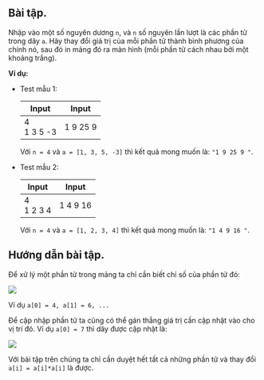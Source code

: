 ## Bài tập.

Nhập vào một số nguyên dương `n`, và `n` số nguyên lần lượt là các phần tử trong dãy `a`.
Hãy thay đổi giá trị của mỗi phần tử thành bình phương của chính nó, sau đó in mảng đó ra màn hình (mỗi phần tử cách nhau bởi một khoảng trắng).

**Ví dụ:**

* Test mẫu 1:

  | **Input** | **Input** |
  | --------------- | --------------- |
  | 4<br />1 3 5 -3 | 1 9 25 9        |

  Với `n = 4` và `a = [1, 3, 5, -3]` thì kết quả mong muốn là: `"1 9 25 9 "`.
* Test mẫu 2:

  | **Input** | **Input** |
  | --------------- | --------------- |
  | 4<br />1 2 3 4  | 1 4 9 16        |

  Với `n = 4` và `a = [1, 2, 3, 4]` thì kết quả mong muốn là: `"1 4 9 16 "`.

## Hướng dẫn bài tập.

Để xử lý một phần tử trong mảng ta chỉ cần biết chỉ số của phần tử đó:

![](https://s3-sgn09.fptcloud.com/codelearnstorage/Media/Default/Users/linhdk13_40fpt_2Ecom/linhdk13/692784-1.png)

Ví dụ `a[0] = 4, a[1] = 6, ...`

Để cập nhập phần tử ta cũng có thể gán thẳng giá trị cần cập nhật vào cho vị trí đó.
Ví dụ `a[0] = 7` thì dãy được cập nhật là:

![](https://s3-sgn09.fptcloud.com/codelearnstorage/Media/Default/Users/linhdk13_40fpt_2Ecom/linhdk13/692784-2.png)

Với bài tập trên chúng ta chỉ cần duyệt hết tất cả những phần tử và thay đổi `a[i] = a[i]*a[i]` là được.

